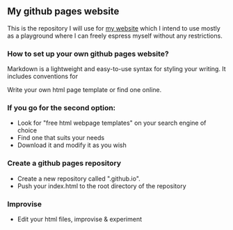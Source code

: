## My github pages website
This is the repository I will use for [my website](https://cemreefe.github.io/) which I intend to use mostly as a playground where I can freely espress myself without any restrictions.

### How to set up your own github pages website?

Markdown is a lightweight and easy-to-use syntax for styling your writing. It includes conventions for

Write your own html page template or find one online. 

### If you go for the second option: 
- Look for "free html webpage templates" on your search engine of choice
- Find one that suits your needs
- Download it and modify it as you wish

### Create a github pages repository 
- Create a new repository called "<username>.github.io".
- Push your index.html to the root directory of the repository
  
### Improvise
- Edit your html files, improvise & experiment
